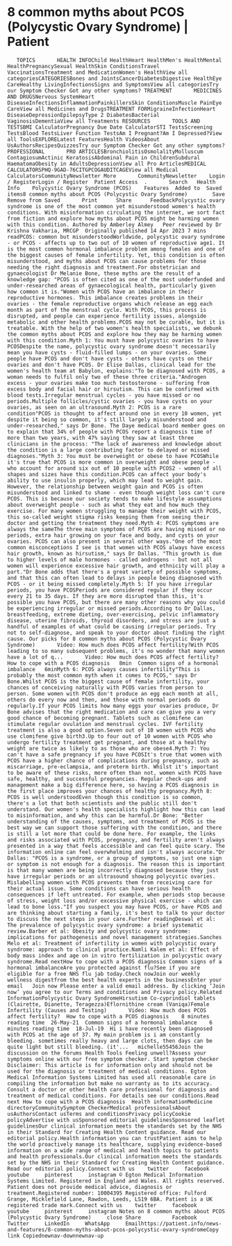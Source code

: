 # 8 common myths about PCOS (Polycystic Ovary Syndrome) | Patient

       TOPICS       HEALTH INFOChild HealthHeart HealthMen's HealthMental HealthPregnancySexual HealthSkin ConditionsTravel VaccinationsTreatment and MedicationWomen's HealthView all categoriesCATEGORIESBones and JointsCancerDiabetesDigestive HealthEye CareHealthy LivingInfectionsSigns and SymptomsView all categoriesTry our Symptom Checker Got any other symptoms? TREATMENT       MEDICINES AND DRUGSNervous SystemHeart DiseaseInfectionsInflammationPainkillersSkin ConditionsMuscle PainEye CareView all Medicines and DrugsTREATMENT FORMigraineInfectionHeart DiseaseDepressionEpilepsyType 2 DiabetesBacterial VaginosisDementiaView all Treatments RESOURCES       TOOLS AND TESTSBMI CalculatorPregnancy Due Date CalculatorSTI TestsScreening TestsBlood TestsLiver Function TestsAm I Pregnant?Am I Depressed?View all ToolsEXPLORELatest FeaturesHealth VideosAbout UsAuthorsRecipesQuizzesTry our Symptom Checker Got any other symptoms? PROFESSIONAL       PRO ARTICLESBronchiolitisOsmolalityMolluscum ContagiosumActinic KeratosisAbdominal Pain in ChildrenSubdural HaematomaObesity in AdultsDepressionView all Pro ArticlesMEDICAL CALCULATORSPHQ-9GAD-76CITGPCOGAUDITCAGEView all Medical CalculatorsCommunityNewsletter More       CommunityNewsletter    Login / RegisterLogin / Register  Patient Access  .       Search   Health Info    Polycystic Ovary Syndrome (PCOS)    Features  Added to  Saved items8 common myths about PCOS (Polycystic Ovary Syndrome)        Save       Remove from Saved       Print      Share      FeedbackPolycystic ovary syndrome is one of the most common yet misunderstood women's health conditions. With misinformation circulating the internet, we sort fact from fiction and explore how myths about PCOS might be harming women with this condition. Authored by Amberley Almey   Peer reviewed by Dr Krishna Vakharia, MRCGP  Originally published 14 Apr 2023 7 mins readPCOS: common but misunderstoodWorldwide, polycystic ovary syndrome - or PCOS - affects up to two out of 10 women of reproductive age1. It is the most common hormonal imbalance problem among females and one of the biggest causes of female infertility. Yet, this condition is often misunderstood, and myths about PCOS can cause problems for those needing the right diagnosis and treatment.For obstetrician and gynaecologist Dr Melanie Bone, these myths are the result of a knowledge gap: "PCOS is often cited as one of the most underfunded and under-researched areas of gynaecological health, particularly given how common it is."Women with PCOS have an imbalance in their reproductive hormones. This imbalance creates problems in their ovaries - the female reproductive organs which release an egg each month as part of the menstrual cycle. With PCOS, this process is disrupted, and people can experience fertility issues, alongside metabolic and other health problems.PCOS may not be curable, but it is treatable. With the help of two women's health specialists, we debunk the common myths about PCOS and explore how they may be harming women with this condition.Myth 1: You must have polycystic ovaries to have PCOSDespite the name, polycystic ovary syndrome doesn't necessarily mean you have cysts - fluid-filled lumps - on your ovaries. Some people have PCOS and don't have cysts - others have cysts on their ovaries and don't have PCOS. Dr Elise Dallas, clinical lead for the women's health team at Babylon, explains:"To be diagnosed with PCOS, a woman needs to fulfil only two of these three criteria."Androgen excess - your ovaries make too much testosterone - suffering from excess body and facial hair or hirsutism. This can be confirmed with blood tests.Irregular menstrual cycles - you have missed or no periods.Multiple follicles/cystic ovaries - you have cysts on your ovaries, as seen on an ultrasound.Myth 2: PCOS is a rare condition"PCOS is thought to affect around one in every 10 women, yet despite it being so common, it's still largely misunderstood and under-researched," says Dr Bone. The Daye medical board member goes on to explain that 34% of people with PCOS report a diagnosis time of more than two years, with 47% saying they saw at least three clinicians in the process: "The lack of awareness and knowledge about the condition is a large contributing factor to delayed or missed diagnoses."Myth 3: You must be overweight or obese to have PCOSWhile it's true that PCOS is more common in overweight and obese people - who account for around six out of 10 people with PCOS2 - women of all shapes and sizes have this condition.PCOS can affect your body's ability to use insulin properly, which may lead to weight gain. However, the relationship between weight gain and PCOS is often misunderstood and linked to shame - even though weight loss can't cure PCOS. This is because our society tends to make lifestyle assumptions about overweight people - such as what they eat and how much they exercise. For many women struggling to manage their weight with PCOS, this so-called weight stigma risks keeping them from seeing their doctor and getting the treatment they need.Myth 4: PCOS symptoms are always the sameThe three main symptoms of PCOS are having missed or no periods, extra hair growing on your face and body, and cysts on your ovaries. PCOS can also present in several other ways."One of the most common misconceptions I see is that women with PCOS always have excess hair growth, known as hirsutism," says Dr Dallas. "This growth is due to higher levels of male hormones - called androgens - but not all women will experience excessive hair growth, and ethnicity will play a part."Dr Bone adds that there's a great variety of possible symptoms, and that this can often lead to delays in people being diagnosed with PCOS - or it being missed completely.Myth 5: If you have irregular periods, you have PCOSPeriods are considered regular if they occur every 21 to 35 days. If they are more disrupted than this, it's possible you have PCOS, but there are many other reasons why you could be experiencing irregular or missed periods.According to Dr Dallas, breastfeeding, extreme dieting, over-exercising, pelvic inflammatory disease, uterine fibroids, thyroid disorders, and stress are just a handful of examples of what could be causing irregular periods. Try not to self-diagnose, and speak to your doctor about finding the right cause. Our picks for 8 common myths about PCOS (Polycystic Ovary Syndrome)       Video: How much does PCOS affect fertility?With PCOS leading to so many subsequent problems, it's no wonder that many women have a lot of q...       Video: How much does PCOS affect fertility?  How to cope with a PCOS diagnosis   8min  Common signs of a hormonal imbalance   6minMyth 6: PCOS always causes infertility"This is probably the most common myth when it comes to PCOS," says Dr Bone.Whilst PCOS is the biggest cause of female infertility, your chances of conceiving naturally with PCOS varies from person to person. Some women with PCOS don't produce an egg each month at all, others do every now and then, and those with normal periods do regularly.If your PCOS limits how many eggs your ovaries produce, Dr Bone advises that the right medication and care can give you a very good chance of becoming pregnant. Tablets such as clomifene can stimulate regular ovulation and menstrual cycles. IVF fertility treatment is also a good option.Seven out of 10 women with PCOS who use clomifene give birth3.Up to four out of 10 women with PCOS who undergo fertility treatment get pregnant, and those at a healthy weight are twice as likely to as those who are obese4.Myth 7: You can't have a safe pregnancy if you have PCOSIt's true that women with PCOS have a higher chance of complications during pregnancy, such as miscarriage, pre-eclampsia, and preterm birth. Whilst it's important to be aware of these risks, more often than not, women with PCOS have safe, healthy, and successful pregnancies. Regular check-ups and management make a big difference here, so having a PCOS diagnosis in the first place improves your chances of healthy pregnancy.Myth 8: PCOS is well understoodEven though this condition is so common, there's a lot that both scientists and the public still don't understand. Our women's health specialists highlight how this can lead to misinformation, and why this can be harmful.Dr Bone: "Better understanding of the causes, symptoms, and treatment of PCOS is the best way we can support those suffering with the condition, and there is still a lot more that could be done here. For example, the links and risks associated with PCOS, pregnancy, and fertility aren't always presented in a way that feels accessible and can feel quite scary. The information online can feel overwhelming and isn't always accurate."Dr Dallas: "PCOS is a syndrome, or a group of symptoms, so just one sign or symptom is not enough for a diagnosis. The reason this is important is that many women are being incorrectly diagnosed because they just have irregular periods or an ultrasound showing polycystic ovaries. Mislabelling women with PCOS prevents them from receiving care for their actual issue. Some conditions can have serious health consequences if left untreated. For example, when periods stop because of stress, weight loss and/or excessive physical exercise - which can lead to bone loss."If you suspect you may have PCOS, or have PCOS and are thinking about starting a family, it's best to talk to your doctor to discuss the next steps in your care.Further readingDeswal et al: The prevalence of polycystic ovary syndrome: a brief systematic review.Barber et al: Obesity and polycystic ovary syndrome: implications for pathogenesis and novel management strategies.Sanches Melo et al: Treatment of infertility in women with polycystic ovary syndrome: approach to clinical practice.Namli Kalem et al: Effect of body mass index and age on in vitro fertilization in polycystic ovary syndrome.Read nextHow to cope with a PCOS diagnosis Common signs of a hormonal imbalanceAre you protected against flu?See if you are eligible for a free NHS flu jab today.Check nowJoin our weekly wellness digestfrom the best health experts in the businessEnter your email   Join now Please enter a valid email address. By clicking ‘Join now’ you agree to our Terms and conditions and Privacy policy.Related InformationPolycystic Ovary SyndromeHirsutism Co-cyprindiol tablets (Clairette, Dianette, Teragezza)Eflornithine cream (Vaniqa)Female Infertility (Causes and Testing)       Video: How much does PCOS affect fertility?  How to cope with a PCOS diagnosis    8 minutes reading time  26-May-21  Common signs of a hormonal imbalance    6 minutes reading time  18-Jul-19  Hi i have recently been diagnosed with PCOS at the age of 37. My main problem is i am constantly bleeding. sometimes really heavy and large clots, then days can be quite light but still bleeding. (it'...   michelle55456Join the discussion on the forums Health Tools Feeling unwell?Assess your symptoms online with our free symptom checker. Start symptom checker Disclaimer: This article is for information only and should not be used for the diagnosis or treatment of medical conditions. Egton Medical Information Systems Limited has used all reasonable care in compiling the information but make no warranty as to its accuracy. Consult a doctor or other health care professional for diagnosis and treatment of medical conditions. For details see our conditions.Read next How to cope with a PCOS diagnosis  Health informationMedicine directoryCommunitySymptom CheckerMedical professionalsAbout usAuthorsContact usTerms and conditionsPrivacy policyCookie policyAdvertise with usSponsored editorial guidelinesSponsored leaflet guidelinesOur clinical information meets the standards set by the NHS in their Standard for Creating Health Content guidance. Read our editorial policy.Health information you can trustPatient aims to help the world proactively manage its healthcare, supplying evidence-based information on a wide range of medical and health topics to patients and health professionals.Our clinical information meets the standards set by the NHS in their Standard for Creating Health Content guidance. Read our editorial policy.Connect with us    twitter     facebook     youtube     pinterest     instagram © Egton Medical Information Systems Limited. Registered in England and Wales. All rights reserved. Patient does not provide medical advice, diagnosis or treatment.Registered number: 10004395 Registered office: Fulford Grange, Micklefield Lane, Rawdon, Leeds, LS19 6BA. Patient is a UK registered trade mark.Connect with us    twitter     facebook     youtube     pinterest     instagram Notes on 8 common myths about PCOS (Polycystic Ovary Syndrome)     close Share          Facebook     Twitter     LinkedIn     WhatsApp     Emailhttps://patient.info/news-and-features/8-common-myths-about-pcos-polycystic-ovary-syndromeCopy link Copiednewnav-downnewnav-up


